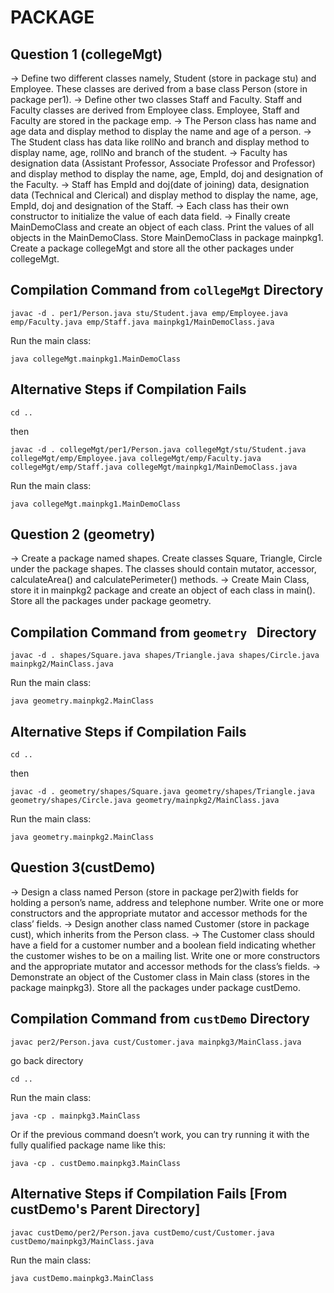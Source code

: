 # PACKAGE
## Question 1 (collegeMgt)

-> Define two different classes namely, Student (store in package stu) and Employee. These classes are derived from a base class Person (store in package per1).
-> Define other two classes Staff and Faculty. Staff and Faculty classes are derived from Employee class. Employee, Staff and Faculty are stored in the package emp.
-> The Person class has name and age data and display method to display the name and age of a person.
-> The Student class has data like rollNo and branch and display method to display name, age, rollNo and branch of the student.
-> Faculty has designation data (Assistant Professor, Associate Professor and Professor) and display method to display the name, age, EmpId, doj and designation of the Faculty.
-> Staff has EmpId and doj(date of joining) data, designation data (Technical and Clerical) and display method to display the name, age, EmpId, doj and designation of the Staff.
-> Each class has their own constructor to initialize the value of each data field.
-> Finally create MainDemoClass and create an object of each class. Print the values of all objects in the MainDemoClass. Store MainDemoClass in package mainpkg1. Create a package collegeMgt and store all the other packages under collegeMgt.

## Compilation Command from ```collegeMgt``` Directory
```
javac -d . per1/Person.java stu/Student.java emp/Employee.java emp/Faculty.java emp/Staff.java mainpkg1/MainDemoClass.java
```
Run the main class:
```
java collegeMgt.mainpkg1.MainDemoClass
```
## Alternative Steps if Compilation Fails
```
cd ..
```
then
```
javac -d . collegeMgt/per1/Person.java collegeMgt/stu/Student.java collegeMgt/emp/Employee.java collegeMgt/emp/Faculty.java collegeMgt/emp/Staff.java collegeMgt/mainpkg1/MainDemoClass.java
```
Run the main class:
```
java collegeMgt.mainpkg1.MainDemoClass
```

## Question 2 (geometry)

-> Create a package named shapes. Create classes Square, Triangle, Circle under the package shapes. The classes should contain mutator, accessor, calculateArea() and calculatePerimeter() methods. 
-> Create Main Class, store it in mainpkg2 package and create an object of each class in main(). Store all the packages under package geometry.

## Compilation Command from ```geometry ``` Directory
```
javac -d . shapes/Square.java shapes/Triangle.java shapes/Circle.java mainpkg2/MainClass.java
```
Run the main class:
```
java geometry.mainpkg2.MainClass
```
## Alternative Steps if Compilation Fails
```
cd ..
```
then
```
javac -d . geometry/shapes/Square.java geometry/shapes/Triangle.java geometry/shapes/Circle.java geometry/mainpkg2/MainClass.java
```
Run the main class:
```
java geometry.mainpkg2.MainClass
```

## Question 3(custDemo)

-> Design a class named Person (store in package per2)with fields for holding a person’s name, address and telephone number. Write one or more constructors and the appropriate mutator and accessor methods for the class’
fields.
-> Design another class named Customer (store in package cust), which inherits from the Person class.
-> The Customer class should have a field for a customer number and a boolean field indicating whether the customer wishes to be on a mailing list. Write one or more constructors and the appropriate mutator and accessor methods for the class’s fields.
-> Demonstrate an object of the Customer class in Main class (stores in the package mainpkg3). Store all the packages under package custDemo.

## Compilation Command from ``` custDemo ``` Directory
```
javac per2/Person.java cust/Customer.java mainpkg3/MainClass.java
```
go back directory
```
cd ..
```
Run the main class:
```
java -cp . mainpkg3.MainClass
```
Or if the previous command doesn’t work, you can try running it with the fully qualified package name like this:
```
java -cp . custDemo.mainpkg3.MainClass
```
## Alternative Steps if Compilation Fails [From custDemo's Parent Directory]

```
javac custDemo/per2/Person.java custDemo/cust/Customer.java custDemo/mainpkg3/MainClass.java
```
Run the main class:
```
java custDemo.mainpkg3.MainClass
```

